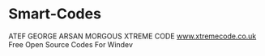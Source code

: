 # Smart-Codes
ATEF GEORGE ARSAN MORGOUS
XTREME CODE
www.xtremecode.co.uk
Free Open Source Codes For Windev
